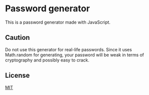 # Password generator

This is a password generator made with JavaScript.

## Caution

Do not use this generator for real-life passwords. Since it uses Math.random for generating, your password will be weak in terms of cryptography and possibly easy to crack.

## License
[MIT](https://choosealicense.com/licenses/mit/)